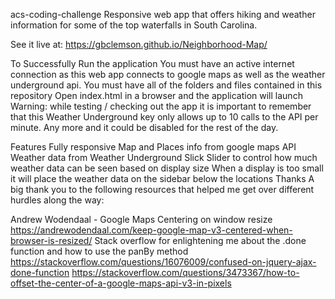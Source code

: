 acs-coding-challenge
Responsive web app that offers hiking and weather information for some of the top waterfalls in South Carolina.

See it live at:
https://gbclemson.github.io/Neighborhood-Map/

To Successfully Run the application
You must have an active internet connection as this web app connects to google maps as well as the weather underground api.
You must have all of the folders and files contained in this repository
Open index.html in a browser and the application will launch
Warning: while testing / checking out the app it is important to remember that this Weather Underground key only allows up to 10 calls to the API per minute. Any more and it could be disabled for the rest of the day.

Features
Fully responsive
Map and Places info from google maps API
Weather data from Weather Underground
Slick Slider to control how much weather data can be seen based on display size
When a display is too small it will place the weather data on the sidebar below the locations
Thanks
A big thank you to the following resources that helped me get over different hurdles along the way:

Andrew Wodendaal - Google Maps Centering on window resize
https://andrewodendaal.com/keep-google-map-v3-centered-when-browser-is-resized/
Stack overflow for enlightening me about the .done function and how to use the panBy method
https://stackoverflow.com/questions/16076009/confused-on-jquery-ajax-done-function
https://stackoverflow.com/questions/3473367/how-to-offset-the-center-of-a-google-maps-api-v3-in-pixels

